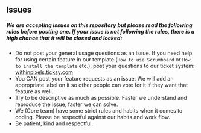 ## Issues
##### We are accepting issues on this repository but please read the following rules before posting one. If your issue is not following the rules, there is a high chance that it will be closed and locked:

* Do not post your general usage questions as an issue. If you need help for using certain feature in our template (`How to use Scrumboard` or `How to install the template` etc.), post your questions to our ticket system: [withinpixels.ticksy.com](http://withinpixels.ticksy.com)
* You CAN post your feature requests as an issue. We will add an appropriate label on it so other people can vote for it if they want that feature as well.
* Try to be descriptive as much as possible. Faster we understand and reproduce the issue, faster we can solve.
* We (Core team) have some strict rules and habits when it comes to coding. Please be respectful against our habits and work flow.
* Be patient, kind and respectful.